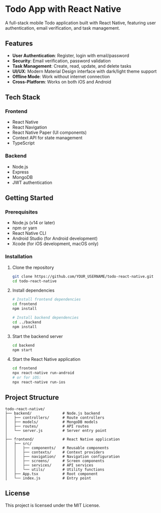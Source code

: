 # Todo App with React Native

A full-stack mobile Todo application built with React Native, featuring user authentication, email verification, and task management.

## Features

- **User Authentication**: Register, login with email/password
- **Security**: Email verification, password validation
- **Task Management**: Create, read, update, and delete tasks
- **UI/UX**: Modern Material Design interface with dark/light theme support
- **Offline Mode**: Work without internet connection
- **Cross-Platform**: Works on both iOS and Android

## Tech Stack

### Frontend
- React Native
- React Navigation
- React Native Paper (UI components)
- Context API for state management
- TypeScript

### Backend
- Node.js
- Express
- MongoDB
- JWT authentication

## Getting Started

### Prerequisites
- Node.js (v14 or later)
- npm or yarn
- React Native CLI
- Android Studio (for Android development)
- Xcode (for iOS development, macOS only)

### Installation

1. Clone the repository
   ```bash
   git clone https://github.com/YOUR_USERNAME/todo-react-native.git
   cd todo-react-native
   ```

2. Install dependencies
   ```bash
   # Install frontend dependencies
   cd frontend
   npm install
   
   # Install backend dependencies
   cd ../backend
   npm install
   ```

3. Start the backend server
   ```bash
   cd backend
   npm start
   ```

4. Start the React Native application
   ```bash
   cd frontend
   npx react-native run-android
   # or for iOS:
   npx react-native run-ios
   ```

## Project Structure

```
todo-react-native/
├── backend/              # Node.js backend
│   ├── controllers/      # Route controllers
│   ├── models/           # MongoDB models
│   ├── routes/           # API routes
│   └── server.js         # Server entry point
│
├── frontend/             # React Native application
│   ├── src/
│   │   ├── components/   # Reusable components
│   │   ├── contexts/     # Context providers
│   │   ├── navigation/   # Navigation configuration
│   │   ├── screens/      # Screen components
│   │   ├── services/     # API services
│   │   └── utils/        # Utility functions
│   ├── App.tsx           # Root component
│   └── index.js          # Entry point
```

## License

This project is licensed under the MIT License. 